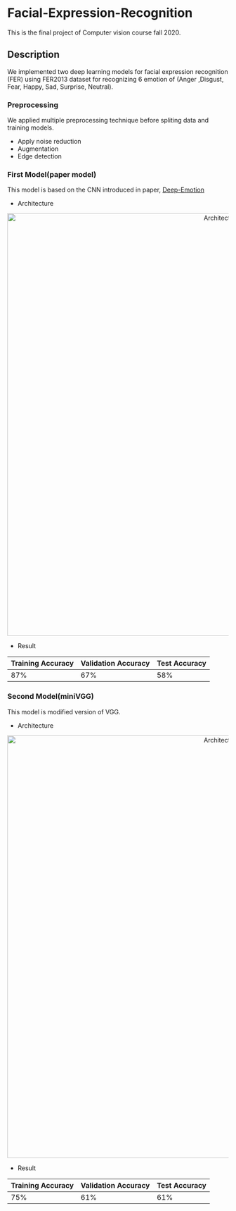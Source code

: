 # Facial-Expression-Recognition
This is the final project of Computer vision course fall 2020. 
## Description
We implemented two deep learning models for facial expression recognition (FER) using FER2013 dataset for recognizing 6 emotion of (Anger ,Disgust, Fear, Happy, Sad, 
Surprise, Neutral).
### Preprocessing
We applied multiple preprocessing technique before spliting data and training models.
* Apply noise reduction
* Augmentation
* Edge detection

### First Model(paper model)
This model is based on the CNN introduced in paper, [Deep-Emotion](https://arxiv.org/abs/1902.01019)
* Architecture

<p align="center">
  <img src="img/result1.png" width="960" title="Architecture">
</p>

* Result

| Training Accuracy  | Validation Accuracy | Test Accuracy |
| ------------- | ------------- | ------------- |
| 87% | 67%  | 58% |


### Second Model(miniVGG)
This model is modified version of VGG.
* Architecture

<p align="center">
  <img src="img/result2.png" width="960" title=" Architecture">
</p>

* Result


| Training Accuracy  | Validation Accuracy | Test Accuracy |
| ------------- | ------------- | ------------- |
| 75% | 61%  | 61% |
